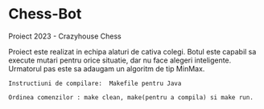 # Chess-Bot
Proiect 2023 - Crazyhouse Chess

Proiect este realizat in echipa alaturi de cativa colegi. Botul este capabil sa execute mutari 
pentru orice situatie, dar nu face alegeri inteligente. Urmatorul pas este sa adaugam un algoritm
de tip MinMax.

    Instructiuni de compilare:  Makefile pentru Java

    Ordinea comenzilor : make clean, make(pentru a compila) si make run.
